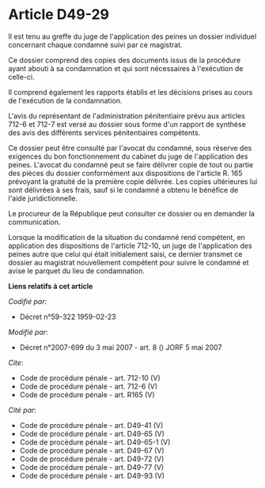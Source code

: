 # Article D49-29

Il est tenu au greffe du juge de l'application des peines un dossier individuel concernant chaque condamné suivi par ce
magistrat. 

Ce dossier comprend des copies des documents issus de la procédure ayant abouti à sa condamnation et qui sont nécessaires à
l'exécution de celle-ci. 

Il comprend également les rapports établis et les décisions prises au cours de l'exécution de la condamnation. 

L'avis du représentant de l'administration pénitentiaire prévu aux articles 712-6 et 712-7 est versé au dossier sous forme
d'un rapport de synthèse des avis des différents services pénitentiaires compétents. 

Ce dossier peut être consulté par l'avocat du condamné, sous réserve des exigences du bon fonctionnement du cabinet du juge
de l'application des peines. L'avocat du condamné peut se faire délivrer copie de tout ou partie des pièces du dossier
conformément aux dispositions de l'article R. 165 prévoyant la gratuité de la première copie délivrée. Les copies ultérieures
lui sont délivrées à ses frais, sauf si le condamné a obtenu le bénéfice de l'aide juridictionnelle. 

Le procureur de la République peut consulter ce dossier ou en demander la communication. 

Lorsque la modification de la situation du condamné rend compétent, en application des dispositions de l'article 712-10, un
juge de l'application des peines autre que celui qui était initialement saisi, ce dernier transmet ce dossier au magistrat
nouvellement compétent pour suivre le condamné et avise le parquet du lieu de condamnation.

**Liens relatifs à cet article**

_Codifié par_:

  - Décret n°59-322 1959-02-23

_Modifié par_:

  - Décret n°2007-699 du 3 mai 2007 - art. 8 () JORF 5 mai 2007

_Cite_:

  - Code de procédure pénale - art. 712-10 (V)
  - Code de procédure pénale - art. 712-6 (V)
  - Code de procédure pénale - art. R165 (V)

_Cité par_:

  - Code de procédure pénale - art. D49-41 (V)
  - Code de procédure pénale - art. D49-65 (V)
  - Code de procédure pénale - art. D49-65-1 (V)
  - Code de procédure pénale - art. D49-67 (V)
  - Code de procédure pénale - art. D49-72 (V)
  - Code de procédure pénale - art. D49-77 (V)
  - Code de procédure pénale - art. D49-93 (V)
